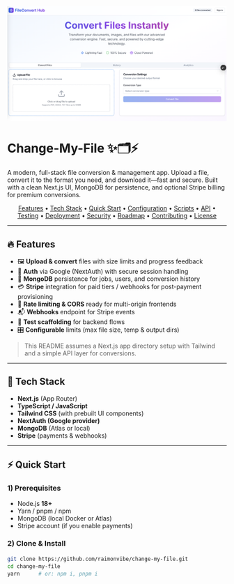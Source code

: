 ![App banner](./file.png)

# Change-My-File ✨🗂️⚡

A modern, full-stack file conversion & management app. Upload a file, convert it to the format you need, and download it—fast and secure. Built with a clean Next.js UI, MongoDB for persistence, and optional Stripe billing for premium conversions.

<p align="center">
  <a href="#-features">Features</a> •
  <a href="#-tech-stack">Tech Stack</a> •
  <a href="#-quick-start">Quick Start</a> •
  <a href="#-configuration">Configuration</a> •
  <a href="#-scripts">Scripts</a> •
  <a href="#-api">API</a> •
  <a href="#-testing">Testing</a> •
  <a href="#-deployment">Deployment</a> •
  <a href="#-security--privacy">Security</a> •
  <a href="#-roadmap">Roadmap</a> •
  <a href="#-contributing">Contributing</a> •
  <a href="#-license">License</a>
</p>

---

## 🔥 Features

- 🖼️ **Upload & convert** files with size limits and progress feedback  
- 🔐 **Auth** via Google (NextAuth) with secure session handling  
- 💾 **MongoDB** persistence for jobs, users, and conversion history  
- 💳 **Stripe** integration for paid tiers / webhooks for post-payment provisioning  
- 🚦 **Rate limiting & CORS** ready for multi-origin frontends  
- 📬 **Webhooks** endpoint for Stripe events  
- 🧪 **Test scaffolding** for backend flows  
- 🎛️ **Configurable** limits (max file size, temp & output dirs)

> This README assumes a Next.js app directory setup with Tailwind and a simple API layer for conversions.

---

## 🧰 Tech Stack

- **Next.js** (App Router)  
- **TypeScript / JavaScript**  
- **Tailwind CSS** (with prebuilt UI components)  
- **NextAuth (Google provider)**  
- **MongoDB** (Atlas or local)  
- **Stripe** (payments & webhooks)  

---

## ⚡ Quick Start

### 1) Prerequisites
- Node.js **18+**
- Yarn / pnpm / npm
- MongoDB (local Docker or Atlas)
- Stripe account (if you enable payments)

### 2) Clone & Install
```bash
git clone https://github.com/raimonvibe/change-my-file.git
cd change-my-file
yarn      # or: npm i, pnpm i

